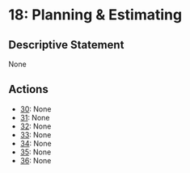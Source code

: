 # 18: Planning & Estimating

## Descriptive Statement

None

## Actions

- [30](/components/actions/030.md): None
- [31](/components/actions/031.md): None
- [32](/components/actions/032.md): None
- [33](/components/actions/033.md): None
- [34](/components/actions/034.md): None
- [35](/components/actions/035.md): None
- [36](/components/actions/036.md): None

